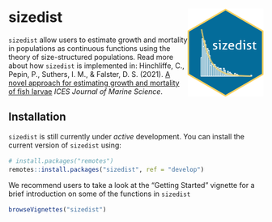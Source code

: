 
<!-- README.md is generated from README.Rmd. Please edit that file -->

# sizedist <img src="inst/figures/sizedist_2.png" align="right" alt="" width="150" />

<!-- badges: start -->
<!-- badges: end -->

`sizedist` allow users to estimate growth and mortality in populations
as continuous functions using the theory of size-structured populations.
Read more about how `sizedist` is implemented in: Hinchliffe, C., Pepin,
P., Suthers, I. M., & Falster, D. S. (2021). [A novel approach for
estimating growth and mortality of fish
larvae](https://academic.oup.com/icesjms/advance-article/doi/10.1093/icesjms/fsab161/6364353?login=true)
*ICES Journal of Marine Science*.

## Installation

`sizedist` is still currently under *active* development. You can
install the current version of `sizedist` using:

``` r
# install.packages("remotes")
remotes::install.packages("sizedist", ref = "develop")
```

We recommend users to take a look at the “Getting Started” vignette for
a brief introduction on some of the functions in `sizedist`

``` r
browseVignettes("sizedist")
```
